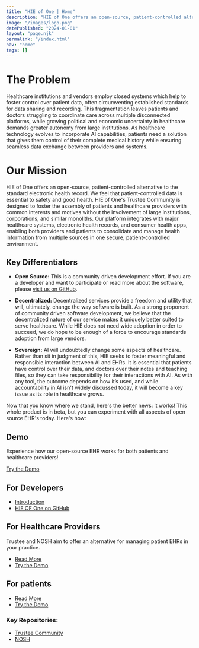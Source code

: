 ```yaml
---
title: "HIE of One | Home"
description: "HIE of One offers an open-source, patient-controlled alternative to the standard electronic health record."
image: "/images/logo.png"
datePublished: "2024-01-01"
layout: "page.njk"
permalink: "/index.html"
nav: "home"
tags: []
---
```


# The Problem

Healthcare institutions and vendors employ closed systems which help to foster control over patient data, often circumventing established standards for data sharing and recording. This fragmentation leaves patients and doctors struggling to coordinate care across multiple disconnected platforms, while growing political and economic uncertainty in healthcare demands greater autonomy from large institutions. As healthcare technology evolves to incorporate AI capabilities, patients need a solution that gives them control of their complete medical history while ensuring seamless data exchange between providers and systems.

# Our Mission

HIE of One offers an open-source, patient-controlled alternative to the standard electronic health record. We feel that patient-controlled data is essential to safety and good health. HIE of One's Trustee Community is designed to foster the assembly of patients and healthcare providers with common interests and motives without the involvement of large institutions, corporations, and similar monoliths. Our platform integrates with major healthcare systems, electronic health records, and consumer health apps, enabling both providers and patients to consolidate and manage health information from multiple sources in one secure, patient-controlled environment.

## Key Differentiators

- **Open Source:** This is a community driven development effort. If you are a developer and want to participate or read more about the software, please [visit us on GitHub](https://github.com/HIEofOne).

- **Decentralized:** Decentralized services provide a freedom and utility that will, ultimately, change the way software is built. As a strong proponent of community driven software development, we believe that the decentralized nature of our service makes it uniquely better suited to serve healthcare. While HIE does not need wide adoption in order to succeed, we do hope to be enough of a force to encourage standards adoption from large vendors.

- **Sovereign:** AI will undoubtedly change some aspects of healthcare. Rather than sit in judgment of this, HIE seeks to foster meaningful and responsible interaction between AI and EHRs. It is essential that patients have control over their data, and doctors over their notes and teaching files, so they can take responsibility for their interactions with AI. As with any tool, the outcome depends on how it’s used, and while accountability in AI isn't widely discussed today, it will become a key issue as its role in healthcare grows.

Now that you know where we stand, here's the better news: it works! This whole product is in beta, but you can experiment with all aspects of open source EHR's today. Here's how:

## Demo

Experience how our open-source EHR works for both patients and healthcare providers!

[Try the Demo](/demo/)

## For Developers

- [Introduction](/developers/)
- [HIE OF One on GitHub](https://github.com/HIEofOne)

## For Healthcare Providers

Trustee and NOSH aim to offer an alternative for managing patient EHRs in your practice.

- [Read More](/clinicians/)
- [Try the Demo](/demo/)

## For patients

- [Read More](/patients/)
- [Try the Demo](/demo/)

### Key Repositories:

- [Trustee Community](https://github.com/HIEofOne/Trustee-Community)
- [NOSH](https://github.com/shihjay2/nosh3)
